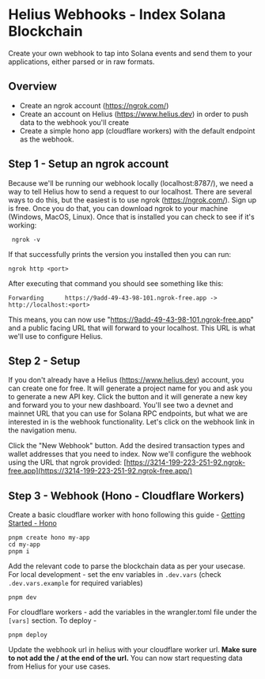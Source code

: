 # Helius Webhooks - Index Solana Blockchain

Create your own webhook to tap into Solana events and send them to your applications, either parsed or in raw formats.

## Overview

- Create an ngrok account (https://ngrok.com/)
- Create an account on Helius (https://www.helius.dev) in order to push data to the webhook you'll create
- Create a simple hono app (cloudflare workers) with the default endpoint as the webhook.

## Step 1 - Setup an ngrok account

Because we'll be running our webhook locally (localhost:8787/), we need a way to tell Helius how to send a request to our localhost. There are several ways to do this, but the easiest is to use ngrok (https://ngrok.com/). Sign up is free. Once you do that, you can download ngrok to your machine (Windows, MacOS, Linux). Once that is installed you can check to see if it's working:

     ngrok -v

If that successfully prints the version you installed then you can run:

    ngrok http <port>

After executing that command you should see something like this:

    Forwarding      https://9add-49-43-98-101.ngrok-free.app -> http://localhost:<port>

This means, you can now use "https://9add-49-43-98-101.ngrok-free.app" and a public facing URL that will forward to your localhost. This URL is what we'll use to configure Helius.

## Step 2 - Setup

If you don't already have a Helius (https://www.helius.dev) account, you can create one for free. It will generate a project name for you and ask you to generate a new API key. Click the button and it will generate a new key and forward you to your new dashboard. You'll see two a devnet and mainnet URL that you can use for Solana RPC endpoints, but what we are interested in is the webhook functionality. Let's click on the webhook link in the navigation menu.

Click the "New Webhook" button.
Add the desired transaction types and wallet addresses that you need to index.
Now we'll configure the webhook using the URL that ngrok provided: [https://3214-199-223-251-92.ngrok-free.app](https://3214-199-223-251-92.ngrok-free.app/)

## Step 3 - Webhook (Hono - Cloudflare Workers)

Create a basic cloudflare worker with hono following this guide - [Getting Started - Hono](https://hono.dev/docs/getting-started/cloudflare-workers)

```
pnpm create hono my-app
cd my-app
pnpm i
```

Add the relevant code to parse the blockchain data as per your usecase.
For local development - set the env variables in `.dev.vars` (check `.dev.vars.example` for required variables)

```
pnpm dev
```

For cloudflare workers - add the variables in the wrangler.toml file under the `[vars]` section. To deploy -

```
pnpm deploy
```

Update the webhook url in helius with your cloudflare worker url.
**Make sure to not add the / at the end of the url.**
You can now start requesting data from Helius for your use cases.

